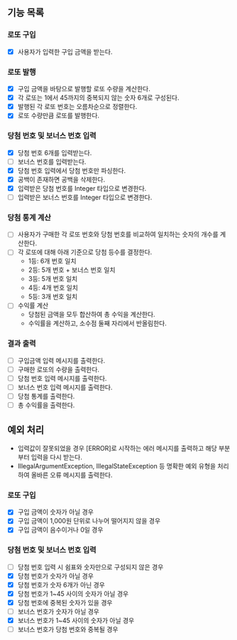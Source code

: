 ## 기능 목록
### 로또 구입 
- [x] 사용자가 입력한 구입 금액을 받는다.  

### 로또 발행 
- [x] 구입 금액을 바탕으로 발행할 로또 수량을 계산한다. 
- [x] 각 로또는 1에서 45까지의 중복되지 않는 숫자 6개로 구성된다. 
- [x] 발행된 각 로또 번호는 오름차순으로 정렬한다.  
- [x] 로또 수량만큼 로또를 발행한다.  

### 당첨 번호 및 보너스 번호 입력
- [x] 당첨 번호 6개를 입력받는다.
- [ ] 보너스 번호를 입력받는다.  
- [x] 당첨 번호 입력에서 당첨 번호만 파싱한다.
- [x] 공백이 존재하면 공백을 삭제한다.
- [x] 입력받은 당첨 번호를 Integer 타입으로 변경한다.
- [ ] 입력받은 보너스 번호를 Integer 타입으로 변경한다.

### 당첨 통계 계산
- [ ] 사용자가 구매한 각 로또 번호와 당첨 번호를 비교하여 일치하는 숫자의 개수를 계산한다.
- [ ] 각 로또에 대해 아래 기준으로 당첨 등수를 결정한다.
  - 1등: 6개 번호 일치
  - 2등: 5개 번호 + 보너스 번호 일치
  - 3등: 5개 번호 일치
  - 4등: 4개 번호 일치
  - 5등: 3개 번호 일치
- [ ] 수익률 계산
  - 당첨된 금액을 모두 합산하여 총 수익을 계산한다.
  - 수익률을 계산하고, 소수점 둘째 자리에서 반올림한다.

### 결과 출력
- [ ] 구입금액 입력 메시지를 출력한다.
- [ ] 구매한 로또의 수량을 출력한다.
- [ ] 당첨 번호 입력 메시지를 출력한다.
- [ ] 보너스 번호 입력 메시지를 출력한다.
- [ ] 당첨 통계를 출력한다.
- [ ] 총 수익률을 출력한다.  

## 예외 처리
- 입력값이 잘못되었을 경우 [ERROR]로 시작하는 에러 메시지를 출력하고 해당 부분부터 입력을 다시 받는다.
- IllegalArgumentException, IllegalStateException 등 명확한 예외 유형을 처리하여 올바른 오류 메시지를 출력한다.  

### 로또 구입
- [x] 구입 금액이 숫자가 아닐 경우
- [x] 구입 금액이 1,000원 단위로 나누어 떨어지지 않을 경우
- [x] 구입 금액이 음수이거나 0일 경우
### 당첨 번호 및 보너스 번호 입력
- [ ] 당첨 번호 입력 시 쉼표와 숫자만으로 구성되지 않은 경우
- [x] 당첨 번호가 숫자가 아닐 경우
- [x] 당첨 번호가 숫자 6개가 아닌 경우
- [x] 당첨 번호가 1~45 사이의 숫자가 아닐 경우
- [x] 당첨 번호에 중복된 숫자가 있을 경우
- [ ] 보너스 번호가 숫자가 아닐 경우
- [x] 보너스 번호가 1~45 사이의 숫자가 아닐 경우
- [ ] 보너스 번호가 당첨 번호와 중복될 경우